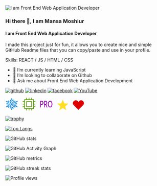 ![I am Front End Web Application  Developer ](https://media.licdn.com/dms/image/D5616AQGV2CNs38NgUw/profile-displaybackgroundimage-shrink_350_1400/0/1675104613686?e=1681948800&v=beta&t=dAlg6-M6p0I58QZOGrtB5oCnNwjrGbr1cH-o_O8j130)

### Hi there 👋, I am Mansa Moshiur
#### I am Front End Web Application  Developer 


I made this project just for fun, it allows you to create nice and simple GitHub Readme files that you can copy/paste and use in your profile.

Skills:  REACT / JS / HTML / CSS

- 🌱 I’m currently learning JavaScript 
- 👯 I’m looking to collaborate on Github 
- 💬 Ask me about Front End Web Application  Development 


[<img src='https://cdn.jsdelivr.net/npm/simple-icons@3.0.1/icons/github.svg' alt='github' height='40'>](https://github.com/mansamoshiur)  [<img src='https://cdn.jsdelivr.net/npm/simple-icons@3.0.1/icons/linkedin.svg' alt='linkedin' height='40'>](https://www.linkedin.com/in/mansamoshiur/)  [<img src='https://cdn.jsdelivr.net/npm/simple-icons@3.0.1/icons/facebook.svg' alt='facebook' height='40'>](https://www.facebook.com/mansamoshiur)  [<img src='https://cdn.jsdelivr.net/npm/simple-icons@3.0.1/icons/youtube.svg' alt='YouTube' height='40'>](https://www.youtube.com/channel/@mansamoshiur)  

<a href='https://archiveprogram.github.com/'><img src='https://raw.githubusercontent.com/acervenky/animated-github-badges/master/assets/acbadge.gif' width='40' height='40'></a> <a href='https://docs.github.com/en/developers'><img src='https://raw.githubusercontent.com/acervenky/animated-github-badges/master/assets/devbadge.gif' width='40' height='40'></a> <a href='https://github.com/pricing'><img src='https://raw.githubusercontent.com/acervenky/animated-github-badges/master/assets/pro.gif' width='40' height='40'></a> <a href='https://stars.github.com/'><img src='https://raw.githubusercontent.com/acervenky/animated-github-badges/master/assets/starbadge.gif' width='35' height='35'></a> <a href='https://docs.github.com/en/github/supporting-the-open-source-community-with-github-sponsors'><img src='https://raw.githubusercontent.com/acervenky/animated-github-badges/master/assets/sponsorbadge.gif' width='35' height='35'></a> 

[![trophy](https://github-profile-trophy.vercel.app/?username=mansamoshiur)](https://github.com/ryo-ma/github-profile-trophy)

[![Top Langs](https://github-readme-stats.vercel.app/api/top-langs/?username=mansamoshiur)](https://github.com/anuraghazra/github-readme-stats)

![GitHub stats](https://github-readme-stats.vercel.app/api?username=mansamoshiur&show_icons=true&count_private=true)  

![GitHub Activity Graph](https://activity-graph.herokuapp.com/graph?username=mansamoshiur)  

![GitHub metrics](https://metrics.lecoq.io/mansamoshiur)  

![GitHub streak stats](https://streak-stats.demolab.com/?user=mansamoshiur)  

![Profile views](https://gpvc.arturio.dev/mansamoshiur)  
